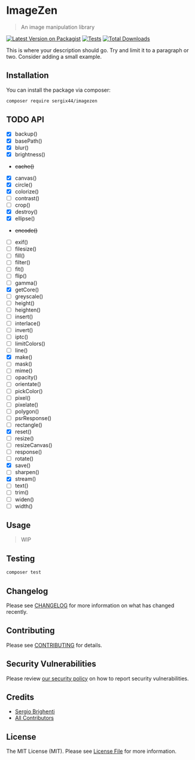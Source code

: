 # ImageZen
> An image manipulation library

[![Latest Version on Packagist](https://img.shields.io/packagist/v/sergix44/imagezen.svg?style=flat-square)](https://packagist.org/packages/sergix44/imagezen)
[![Tests](https://img.shields.io/github/actions/workflow/status/sergix44/imagezen/run-tests.yml?branch=main&label=tests&style=flat-square)](https://github.com/sergix44/imagezen/actions/workflows/run-tests.yml)
[![Total Downloads](https://img.shields.io/packagist/dt/sergix44/imagezen.svg?style=flat-square)](https://packagist.org/packages/sergix44/imagezen)

This is where your description should go. Try and limit it to a paragraph or two. Consider adding a small example.

## Installation

You can install the package via composer:

```bash
composer require sergix44/imagezen
```

## TODO API
- [x] backup()
- [x] basePath()
- [x] blur()
- [x] brightness()
- ~~cache()~~
- [x] canvas()
- [x] circle()
- [x] colorize()
- [ ] contrast()
- [ ] crop()
- [x] destroy()
- [x] ellipse()
- ~~encode()~~
- [ ] exif()
- [ ] filesize()
- [ ] fill()
- [ ] filter()
- [ ] fit()
- [ ] flip()
- [ ] gamma()
- [x] getCore()
- [ ] greyscale()
- [ ] height()
- [ ] heighten()
- [ ] insert()
- [ ] interlace()
- [ ] invert()
- [ ] iptc()
- [ ] limitColors()
- [ ] line()
- [x] make()
- [ ] mask()
- [ ] mime()
- [ ] opacity()
- [ ] orientate()
- [ ] pickColor()
- [ ] pixel()
- [ ] pixelate()
- [ ] polygon()
- [ ] psrResponse()
- [ ] rectangle()
- [x] reset()
- [ ] resize()
- [ ] resizeCanvas()
- [ ] response()
- [ ] rotate()
- [x] save()
- [ ] sharpen()
- [x] stream()
- [ ] text()
- [ ] trim()
- [ ] widen()
- [ ] width()

## Usage

> WIP

## Testing

```bash
composer test
```

## Changelog

Please see [CHANGELOG](CHANGELOG.md) for more information on what has changed recently.

## Contributing

Please see [CONTRIBUTING](https://github.com/spatie/.github/blob/main/CONTRIBUTING.md) for details.

## Security Vulnerabilities

Please review [our security policy](../../security/policy) on how to report security vulnerabilities.

## Credits

- [Sergio Brighenti](https://github.com/SergiX44)
- [All Contributors](../../contributors)

## License

The MIT License (MIT). Please see [License File](LICENSE.md) for more information.
